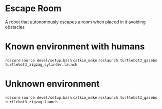 # Escape Room
A robot that autonomously escapes a room when placed in it avoiding obstacles

# Known environment with humans
`roscore`
`source devel/setup.bash`
`catkin_make`
`roslaunch turtlebot3_gazebo turtlebot3_zigzag_cylinder.launch`

# Unknown environment
`roscore`
`source devel/setup.bash`
`catkin_make`
`roslaunch turtlebot3_gazebo turtlebot3_zigzag.launch`
